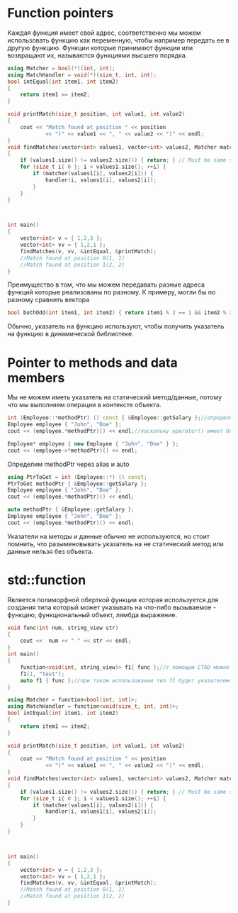 # Function pointers
Каждая функция имеет свой адрес, соответственно мы можем использовать функцию как переменную, чтобы например передать ее в другую функцию. Функции которые принимают функции или возвращают их, называются функциями высшего порядка.

```cpp
using Matcher = bool(*)(int, int);
using MatchHandler = void(*)(size_t, int, int);
bool intEqual(int item1, int item2) 
{ 
	return item1 == item2; 
}

void printMatch(size_t position, int value1, int value2)
{
	cout << "Match found at position " << position 
			<< "(" << value1 << ", " << value2 << ")" << endl;
}
void findMatches(vector<int> values1, vector<int> values2, Matcher matcher, MatchHandler handler)
{
	if (values1.size() != values2.size()) { return; } // Must be same size.
	for (size_t i{ 0 }; i < values1.size(); ++i) {
		if (matcher(values1[i], values2[i])) {
			handler(i, values1[i], values2[i]);
		}
	}
}



int main()
{
	vector<int> v = { 1,2,3 };
	vector<int> vv = { 1,2,1 };
	findMatches(v, vv, &intEqual, &printMatch);
	//Match found at position 0(1, 1)
	//Match found at position 1(2, 2)
}
```

Преимущество в том, что мы можем передавать разные адреса функций которые реализованы по разному. К примеру, могли бы по разному сравнить вектора

```cpp
bool bothOdd(int item1, int item2) { return item1 % 2 == 1 && item2 % 2 == 1; }
```

Обычно, указатель на функцию используют, чтобы получить указатель на функцию в динамической библиотеке.

# Pointer to methods and data members
Мы не можем иметь указатель на статический метод/данные, потому что мы выполняем операции в контексте объекта.
```cpp
int (Employee::*methodPtr) () const { &Employee::getSalary };//определяем переменную methodPtr типа указаль на нестатический метод класса Empoyee::getSalary() который возвращает int
Employee employee { "John", "Doe" };
cout << (employee.*methodPtr)() << endl;//поскольку operator() имеет более высокий приоритет, чем * оборачиваем все в скобки

Employee* employee { new Employee { "John", "Doe" } };
cout << (employee->*methodPtr)() << endl;
```

Определим methodPtr через alias и auto

```cpp
using PtrToGet = int (Employee::*) () const;
PtrToGet methodPtr { &Employee::getSalary };
Employee employee { "John", "Doe" };
cout << (employee.*methodPtr)() << endl;

auto methodPtr { &Employee::getSalary };
Employee employee { "John", "Doe" };
cout << (employee.*methodPtr)() << endl;
```

Указатели на методы и данные обычно не используются, но стоит помнить, что разыменовывать указатель на не статический метод или данные нельзя без объекта. 

# std::function
Является полиморфной оберткой функции которая используется для создания типа который может указывать на что-либо вызываемое - функцию, функциональный объект, лямбда выражение.

```cpp
void func(int num, string_view str)
{
	cout <<  num << " " << str << endl;
}
int main()
{
	function<void(int, string_view)> f1{ func };//с помощью CTAD можно так function f1 { func };
	f1(1, "test");
	auto f1 { func };//при таком использовании тип f1 будет указателем на функцию, а не std::function
}
```

```cpp
using Matcher = function<bool(int, int)>;
using MatchHandler = function<void(size_t, int, int)>;
bool intEqual(int item1, int item2) 
{ 
	return item1 == item2; 
}

void printMatch(size_t position, int value1, int value2)
{
	cout << "Match found at position " << position 
			<< "(" << value1 << ", " << value2 << ")" << endl;
}
void findMatches(vector<int> values1, vector<int> values2, Matcher matcher, MatchHandler handler)
{
	if (values1.size() != values2.size()) { return; } // Must be same size.
	for (size_t i{ 0 }; i < values1.size(); ++i) {
		if (matcher(values1[i], values2[i])) {
			handler(i, values1[i], values2[i]);
		}
	}
}



int main()
{
	vector<int> v = { 1,2,3 };
	vector<int> vv = { 1,2,1 };
	findMatches(v, vv, &intEqual, &printMatch);
	//Match found at position 0(1, 1)
	//Match found at position 1(2, 2)
}
```